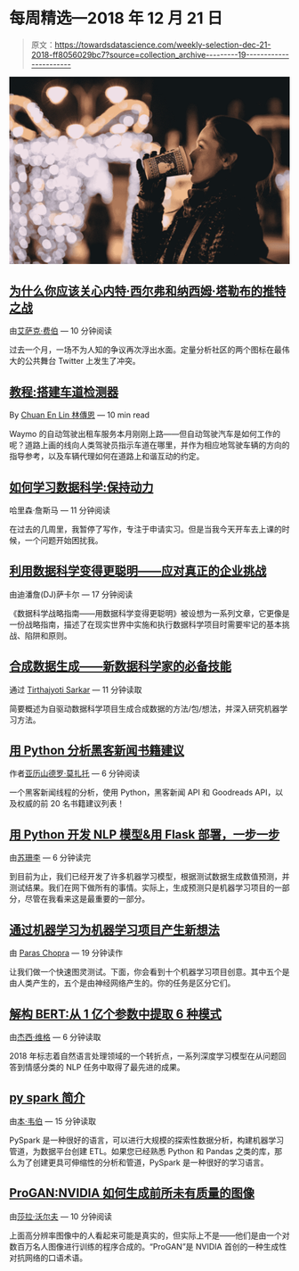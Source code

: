 # 每周精选—2018 年 12 月 21 日

> 原文：<https://towardsdatascience.com/weekly-selection-dec-21-2018-ff8056029bc7?source=collection_archive---------19----------------------->

![](img/09990fa82746e2d07df5d9974c9d07e4.png)

## [为什么你应该关心内特·西尔弗和纳西姆·塔勒布的推特之战](/why-you-should-care-about-the-nate-silver-vs-nassim-taleb-twitter-war-a581dce1f5fc)

由[艾萨克·费伯](https://medium.com/u/81d6b9acba62?source=post_page-----ff8056029bc7--------------------------------) — 10 分钟阅读

过去一个月，一场不为人知的争议再次浮出水面。定量分析社区的两个图标在最伟大的公共舞台 Twitter 上发生了冲突。

## [教程:搭建车道检测器](/tutorial-build-a-lane-detector-679fd8953132)

By [Chuan En Lin 林傳恩](https://medium.com/u/3ac7f8d471e?source=post_page-----ff8056029bc7--------------------------------) — 10 min read

Waymo 的自动驾驶出租车服务本月刚刚上路——但自动驾驶汽车是如何工作的呢？道路上画的线向人类驾驶员指示车道在哪里，并作为相应地驾驶车辆的方向的指导参考，以及车辆代理如何在道路上和谐互动的约定。

## [如何学习数据科学:保持动力](/how-to-learn-data-science-staying-motivated-8665ed649687)

哈里森·詹斯马 — 11 分钟阅读

在过去的几周里，我暂停了写作，专注于申请实习。但是当我今天开车去上课的时候，一个问题开始困扰我。

## [利用数据科学变得更聪明——应对真正的企业挑战](/get-smarter-with-data-science-tackling-real-enterprise-challenges-67ee001f6097)

由迪潘詹(DJ)萨卡尔 — 17 分钟阅读

《数据科学战略指南——用数据科学变得更聪明》被设想为一系列文章，它更像是一份战略指南，描述了在现实世界中实施和执行数据科学项目时需要牢记的基本挑战、陷阱和原则。

## [合成数据生成——新数据科学家的必备技能](/synthetic-data-generation-a-must-have-skill-for-new-data-scientists-915896c0c1ae)

通过 [Tirthajyoti Sarkar](https://medium.com/u/cb9d97d4b61a?source=post_page-----ff8056029bc7--------------------------------) — 11 分钟读取

简要概述为自驱动数据科学项目生成合成数据的方法/包/想法，并深入研究机器学习方法。

## [用 Python 分析黑客新闻书籍建议](/hacker-news-book-suggestions-64b88099947)

作者[亚历山德罗·莫扎托](https://medium.com/u/5057d3f6df60?source=post_page-----ff8056029bc7--------------------------------) — 6 分钟阅读

一个黑客新闻线程的分析，使用 Python，黑客新闻 API 和 Goodreads API，以及权威的前 20 名书籍建议列表！

## [用 Python 开发 NLP 模型&用 Flask 部署，一步一步](/develop-a-nlp-model-in-python-deploy-it-with-flask-step-by-step-744f3bdd7776)

由[苏珊李](https://medium.com/u/731d8566944a?source=post_page-----ff8056029bc7--------------------------------) — 6 分钟读完

到目前为止，我们已经开发了许多机器学习模型，根据测试数据生成数值预测，并测试结果。我们在网下做所有的事情。实际上，生成预测只是机器学习项目的一部分，尽管在我看来这是最重要的一部分。

## [通过机器学习为机器学习项目产生新想法](/generating-new-ideas-for-machine-learning-projects-through-machine-learning-ce3fee50ec2)

由 [Paras Chopra](https://medium.com/u/ce4d7f282c52?source=post_page-----ff8056029bc7--------------------------------) — 19 分钟读作

让我们做一个快速图灵测试。下面，你会看到十个机器学习项目创意。其中五个是由人类产生的，五个是由神经网络产生的。你的任务是区分它们。

## [解构 BERT:从 1 亿个参数中提取 6 种模式](/deconstructing-bert-distilling-6-patterns-from-100-million-parameters-b49113672f77)

由[杰西·维格](https://medium.com/u/c7b984a1f8d1?source=post_page-----ff8056029bc7--------------------------------) — 6 分钟读取

2018 年标志着自然语言处理领域的一个转折点，一系列深度学习模型在从问题回答到情感分类的 NLP 任务中取得了最先进的成果。

## [py spark 简介](/a-brief-introduction-to-pyspark-ff4284701873)

由[本·韦伯](https://medium.com/u/a80e1f69e782?source=post_page-----ff8056029bc7--------------------------------) — 15 分钟读取

PySpark 是一种很好的语言，可以进行大规模的探索性数据分析，构建机器学习管道，为数据平台创建 ETL。如果您已经熟悉 Python 和 Pandas 之类的库，那么为了创建更具可伸缩性的分析和管道，PySpark 是一种很好的学习语言。

## [ProGAN:NVIDIA 如何生成前所未有质量的图像](/progan-how-nvidia-generated-images-of-unprecedented-quality-51c98ec2cbd2)

由[莎拉·沃尔夫](https://medium.com/u/1d66e5a14198?source=post_page-----ff8056029bc7--------------------------------) — 10 分钟阅读

上面高分辨率图像中的人看起来可能是真实的，但实际上不是——他们是由一个对数百万名人图像进行训练的程序合成的。“ProGAN”是 NVIDIA 首创的一种生成性对抗网络的口语术语。